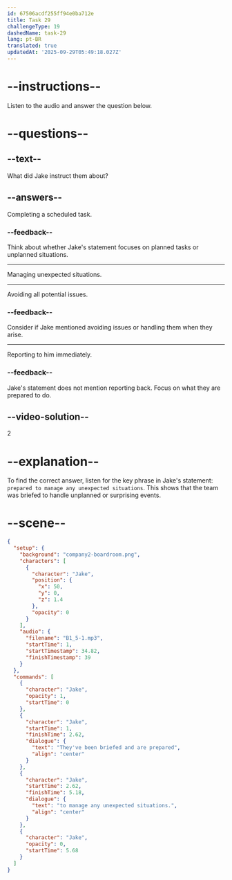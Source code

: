```yaml
---
id: 67506acdf255ff94e0ba712e
title: Task 29
challengeType: 19
dashedName: task-29
lang: pt-BR
translated: true
updatedAt: '2025-09-29T05:49:18.027Z'
---
```

<!-- (Audio) Jake: They've been briefed and are prepared to manage any unexpected situations. -->

# --instructions--

Listen to the audio and answer the question below.

# --questions--

## --text--

What did Jake instruct them about?

## --answers--

Completing a scheduled task.

### --feedback--

Think about whether Jake's statement focuses on planned tasks or unplanned situations.

---

Managing unexpected situations.

---

Avoiding all potential issues.

### --feedback--

Consider if Jake mentioned avoiding issues or handling them when they arise.

---

Reporting to him immediately.

### --feedback--

Jake's statement does not mention reporting back. Focus on what they are prepared to do.

## --video-solution--

2

# --explanation--

To find the correct answer, listen for the key phrase in Jake's statement: `prepared to manage any unexpected situations`. This shows that the team was briefed to handle unplanned or surprising events.

# --scene--

```json
{
  "setup": {
    "background": "company2-boardroom.png",
    "characters": [
      {
        "character": "Jake",
        "position": {
          "x": 50,
          "y": 0,
          "z": 1.4
        },
        "opacity": 0
      }
    ],
    "audio": {
      "filename": "B1_5-1.mp3",
      "startTime": 1,
      "startTimestamp": 34.82,
      "finishTimestamp": 39
    }
  },
  "commands": [
    {
      "character": "Jake",
      "opacity": 1,
      "startTime": 0
    },
    {
      "character": "Jake",
      "startTime": 1,
      "finishTime": 2.62,
      "dialogue": {
        "text": "They've been briefed and are prepared",
        "align": "center"
      }
    },
    {
      "character": "Jake",
      "startTime": 2.62,
      "finishTime": 5.18,
      "dialogue": {
        "text": "to manage any unexpected situations.",
        "align": "center"
      }
    },
    {
      "character": "Jake",
      "opacity": 0,
      "startTime": 5.68
    }
  ]
}
```
